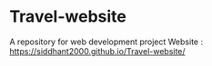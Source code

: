 # Travel-website
A repository for web development project
Website : https://siddhant2000.github.io/Travel-website/
